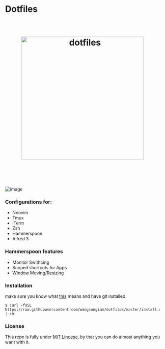 # Dotfiles

<h1 align="center">
	<br>
	<img width="400" src="https://cdn.rawgit.com/wangsongiam/dotfiles/c8b54909/demos/dotfiles-1.svg" alt="dotfiles">
	<br>
	<br>
	<br>
</h1>

![image](https://cdn.rawgit.com/wangsongiam/dotfiles/e1319f27/demo/2017-07-10.png)

### Configurations for:
* Neovim 
* Tmux
* iTerm
* Zsh
* Hammerspoon 
* Alfred 3

### Hammerspoon features 
* Monitor Swithcing
* Scoped shortcuts for Apps
* Window Moving/Resizing


### Installation
make sure you know what [this](https://github.com/wangsongiam/dotfiles/blob/master/install.sh) means and have git installed

```
$ curl -fsSL https://raw.githubusercontent.com/wangsongiam/dotfiles/master/install.sh | sh
```

### License
This repo is fully under [MIT Lincese](LICENSE), by that you can do almost
anything you want with it.
